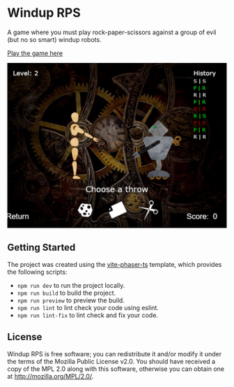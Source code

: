 # Windup RPS

A game where you must play rock-paper-scissors against a group of evil (but no so smart) windup robots.

[Play the game here](https://jfmdev.github.io/windup-rps/)

![screenshot](./public/misc/screenshot-3.jpg)

## Getting Started

The project was created using the [vite-phaser-ts](https://github.com/iwantantra/vite-phaser-ts) template, which provides the following scripts:

* `npm run dev` to run the project locally.
* `npm run build` to build the project.
* `npm run preview` to preview the build.
* `npm run lint` to lint check your code using eslint.
* `npm run lint-fix` to lint check and fix your code.

## License

Windup RPS is free software; you can redistribute it and/or modify it under the terms of the Mozilla Public License v2.0. You should have received a copy of the MPL 2.0 along with this software, otherwise you can obtain one at http://mozilla.org/MPL/2.0/.